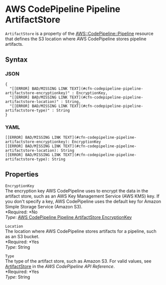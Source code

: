 # AWS CodePipeline Pipeline ArtifactStore<a name="aws-properties-codepipeline-pipeline-artifactstore"></a>

`ArtifactStore` is a property of the [AWS::CodePipeline::Pipeline](aws-resource-codepipeline-pipeline.md) resource that defines the S3 location where AWS CodePipeline stores pipeline artifacts\.

## Syntax<a name="w3ab2c21c14d374b5"></a>

### JSON<a name="aws-properties-codepipeline-pipeline-artifactstore-syntax.json"></a>

```
{
  "[[ERROR] BAD/MISSING LINK TEXT](#cfn-codepipeline-pipeline-artifactstore-encryptionkey)" : EncryptionKey,
  "[[ERROR] BAD/MISSING LINK TEXT](#cfn-codepipeline-pipeline-artifactstore-location)" : String,
  "[[ERROR] BAD/MISSING LINK TEXT](#cfn-codepipeline-pipeline-artifactstore-type)" : String
}
```

### YAML<a name="aws-properties-codepipeline-pipeline-artifactstore-syntax.yaml"></a>

```
[[ERROR] BAD/MISSING LINK TEXT](#cfn-codepipeline-pipeline-artifactstore-encryptionkey): EncryptionKey
[[ERROR] BAD/MISSING LINK TEXT](#cfn-codepipeline-pipeline-artifactstore-location): String
[[ERROR] BAD/MISSING LINK TEXT](#cfn-codepipeline-pipeline-artifactstore-type): String
```

## Properties<a name="w3ab2c21c14d374b7"></a>

`EncryptionKey`  
The encryption key AWS CodePipeline uses to encrypt the data in the artifact store, such as an AWS Key Management Service \(AWS KMS\) key\. If you don't specify a key, AWS CodePipeline uses the default key for Amazon Simple Storage Service \(Amazon S3\)\.  
*Required: *No  
*Type*: [AWS CodePipeline Pipeline ArtifactStore EncryptionKey](aws-properties-codepipeline-pipeline-artifactstore-encryptionkey.md)

`Location`  
The location where AWS CodePipeline stores artifacts for a pipeline, such as an S3 bucket\.  
*Required: *Yes  
*Type*: String

`Type`  
The type of the artifact store, such as Amazon S3\. For valid values, see [ArtifactStore](http://docs.aws.amazon.com/codepipeline/latest/APIReference/API_ArtifactStore.html) in the *AWS CodePipeline API Reference*\.  
*Required: *Yes  
*Type*: String